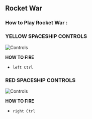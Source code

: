 ## Rocket War

### **How to Play Rocket War :**
### **YELLOW SPACESHIP CONTROLS**
![Controls](https://clipart-library.com/img1/1670524.png)

**HOW TO FIRE**
- `left Ctrl`

### **RED SPACESHIP CONTROLS**
![Controls](https://clipart-library.com/img1/1670503.png)

**HOW TO FIRE**
- `right Ctrl`
